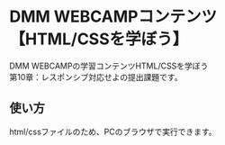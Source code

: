 # DMM WEBCAMPコンテンツ【HTML/CSSを学ぼう】
DMM WEBCAMPの学習コンテンツHTML/CSSを学ぼう  
第10章：レスポンシブ対応せよの提出課題です。  
## 使い方
html/cssファイルのため、PCのブラウザで実行できます。